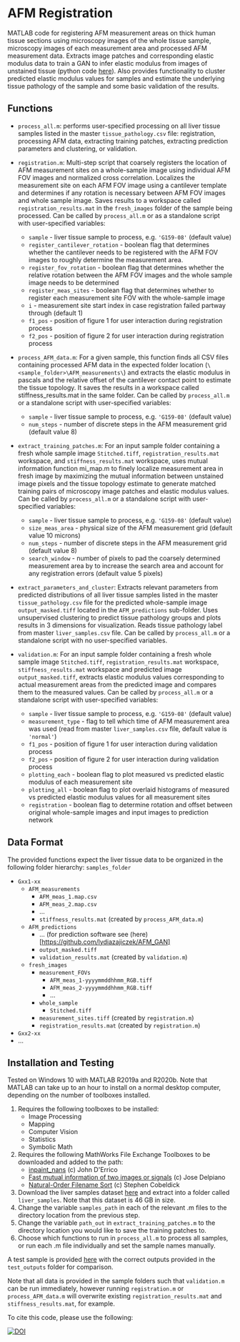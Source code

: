 
# AFM Registration
MATLAB code for registering AFM measurement areas on thick human tissue sections using microscopy images of the whole tissue sample, microscopy images of each measurement area and processed AFM measurement data. Extracts image patches and corresponding elastic modulus data to train a GAN to infer elastic modulus from images of unstained tissue (python code [here](https://github.com/lydiazajiczek/AFM_GAN)). Also provides functionality to cluster predicted elastic modulus values for samples and estimate the underlying tissue pathology of the sample and some basic validation of the results.

## Functions
* `process_all.m`: performs user-specified processing on all liver tissue samples listed in the master `tissue_pathology.csv` file: registration, processing AFM data, extracting training patches, extracting prediction parameters and clustering, or validation.

* `registration.m`: Multi-step script that coarsely registers the location of AFM measurement sites on a whole-sample image using individual AFM FOV images and normalized cross correlation. Localizes the measurement site on each AFM FOV image using a cantilever template and determines if any rotation is necessary between AFM FOV images and whole sample image. Saves results to a workspace called `registration_results.mat` in the `fresh_images` folder of the sample being processed. Can be called by `process_all.m` or as a standalone script with user-specified variables:
  * `sample` - liver tissue sample to process, e.g. `'G159-08'` (default value)
  * `register_cantilever_rotation` - boolean flag that determines whether the cantilever needs to be registered with the AFM FOV images to roughly determine the measurement area.
  * `register_fov_rotation` - boolean flag that determines whether the relative rotation between the AFM FOV images and the whole sample image needs to be determined
  * `register_meas_sites` - boolean flag that determines whether to register each measurement site FOV with the whole-sample image
  * `i` - measurement site start index in case registration failed partway through (default 1)
  * `f1_pos` - position of figure 1 for user interaction during registration process
  * `f2_pos` - position of figure 2 for user interaction during registration process
* `process_AFM_data.m`: For a given sample, this function finds all CSV files containing processed AFM data in the expected folder location (`\<sample_folder>\AFM_measurements\`) and extracts the elastic modulus in pascals and the relative offset of the cantilever contact point to estimate the tissue topology. It saves the results in a workspace called stiffness_results.mat in the same folder. Can be called by `process_all.m` or a standalone script with user-specified variables:
  * `sample` - liver tissue sample to process, e.g. `'G159-08'` (default value)
  * `num_steps` - number of discrete steps in the AFM measurement grid (default value 8) 
* `extract_training_patches.m`: For an input sample folder containing a fresh whole sample image `Stitched.tiff`, `registration_results.mat` workspace, and `stiffness_results.mat` workspace, uses mutual information function mi_map.m to finely localize measurement area in fresh image by maximizing the mutual information between unstained image pixels and the tissue topology estimate to generate matched training pairs of microscopy image patches and elastic modulus values. Can be called by `process_all.m` or a standalone script with user-specified variables:
  * `sample` - liver tissue sample to process, e.g. `'G159-08'` (default value)
  * `size_meas_area` - physical size of the AFM measurement grid (default value 10 microns) 
  * `num_steps` - number of discrete steps in the AFM measurement grid (default value 8)
  * `search_window` - number of pixels to pad the coarsely determined measurement area by to increase the search area and account for any registration errors (default value 5 pixels) 
* `extract_parameters_and_cluster`: Extracts relevant parameters from predicted distributions of all liver tissue samples listed in the master `tissue_pathology.csv` file for the predicted whole-sample image `output_masked.tiff` located in the `AFM_predictions` sub-folder. Uses unsupervised clustering to predict tissue pathology groups and plots results in 3 dimensions for visualization. Reads tissue pathology label from master `liver_samples.csv` file. Can be called by `process_all.m` or a standalone script with no user-specified variables.
* `validation.m`: For an input sample folder containing a fresh whole sample image `Stitched.tiff`, `registration_results.mat` workspace, `stiffness_results.mat` workspace and predicted image `output_masked.tiff`, extracts elastic modulus values corresponding to actual measurement areas from the predicted image and compares them to the measured values. Can be called by `process_all.m` or a standalone script with user-specified variables:
  * `sample` - liver tissue sample to process, e.g. `'G159-08'` (default value)
  * `measurement_type` - flag to tell which time of AFM measurement area was used (read from master `liver_samples.csv` file, default value is `'normal'`) 
  * `f1_pos` - position of figure 1 for user interaction during validation process
  * `f2_pos` - position of figure 2 for user interaction during validation process
  * `plotting_each` - boolean flag to plot measured vs predicted elastic modulus of each measurement site
  * `plotting_all` - boolean flag to plot overlaid histograms of measured vs predicted elastic modulus values for all measurement sites 
  * `registration` - boolean flag to determine rotation and offset between original whole-sample images and input images to prediction network 

## Data Format
The provided functions expect the liver tissue data to be organized in the following folder hierarchy:
`samples_folder`
  * `Gxx1-xx`
    * `AFM_measurements`
      * `AFM_meas_1.map.csv`
	  * `AFM_meas_2.map.csv`
	  * ...
	  * `stiffness_results.mat` (created by `process_AFM_data.m`)
	* `AFM_predictions`
	  * ... (for prediction software see (here)[https://github.com/lydiazajiczek/AFM_GAN] 
	  * `output_masked.tiff`
	  * `validation_results.mat` (created by `validation.m`)
	* `fresh_images`
	  * `measurement_FOVs`
	    * `AFM_meas_1-yyyymmddhhmm_RGB.tiff`
		* `AFM_meas_2-yyyymmddhhmm_RGB.tiff`
		* ...
	  * `whole_sample`
		* `Stitched.tiff`
	  * `measurement_sites.tiff` (created by `registration.m`)
	  * `registration_results.mat` (created by `registration.m`)
  * `Gxx2-xx`
  * ...

## Installation and Testing
Tested on Windows 10 with MATLAB R2019a and R2020b. Note that MATLAB can take up to an hour to install on a normal desktop computer, depending on the number of toolboxes installed.

1. Requires the following toolboxes to be installed:
    * Image Processing
    * Mapping
    * Computer Vision
    * Statistics
    * Symbolic Math
2. Requires the following MathWorks File Exchange Toolboxes to be downloaded and added to the path:
    * [inpaint_nans](https://www.mathworks.com/matlabcentral/fileexchange/4551-inpaint_nans) (c) John D'Errico
    * [Fast mutual information of two images or signals](https://www.mathworks.com/matlabcentral/fileexchange/13289-fast-mutual-information-of-two-images-or-signals) (c) Jose Delpiano
    * [Natural-Order Filename Sort](https://www.mathworks.com/matlabcentral/fileexchange/47434-natural-order-filename-sort) (c) Stephen Cobeldick
3. Download the liver samples dataset [here](https://weiss-develop.cs.ucl.ac.uk/afm-liver-tissue-data/liver_samples.zip) and extract into a folder called `liver_samples`. Note that this dataset is 46 GB in size.
4. Change the variable `samples_path` in each of the relevant .m files to the directory location from the previous step.
5. Change the variable `path_out` in `extract_training_patches.m` to the directory location you would like to save the training patches to.
6. Choose which functions to run in `process_all.m` to process all samples, or run each .m file individually and set the sample names manually. 

A test sample is provided [here](https://weiss-develop.cs.ucl.ac.uk/afm-liver-tissue-data/test_sample.zip) with the correct outputs provided in the `test_outputs` folder for comparison.

Note that all data is provided in the sample folders such that `validation.m` can be run immediately, however running `registration.m` or `process_AFM_data.m` will overwrite existing `registration_results.mat` and `stiffness_results.mat`, for example. 

To cite this code, please use the following: 

[![DOI](https://zenodo.org/badge/346145853.svg)](https://zenodo.org/badge/latestdoi/346145853)
